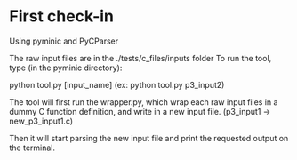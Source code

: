 # First check-in

Using pyminic and PyCParser

The raw input files are in the ./tests/c_files/inputs folder
To run the tool, type (in the pyminic directory):

python tool.py [input_name] (ex: python tool.py p3_input2)
 
The tool will first run the wrapper.py, which wrap each raw input files in a dummy C function definition, and write in a new input file. (p3_input1 -> new_p3_input1.c)

Then it will start parsing the new input file and print the requested output on the terminal.
